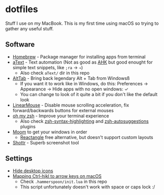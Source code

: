 # dotfiles

Stuff I use on my MacBook. This is my first time using macOS so trying to gather any useful stuff.

## Software

- [Homebrew](https://brew.sh/) - Package manager for installing apps from terminal
- [aText](https://www.trankynam.com/atext/) - Text automation (Not as good as [AHK](https://www.autohotkey.com/) but good enought for simple text snippets, like `;ra` → `→`)
    - Also check `aText/` dir in this repo
- [AltTab](https://www.autohotkey.com/) - Bring back legendary Alt + Tab from Windowsß
	- If you want it to work like in Windows, do this: Preferences → Appearance → Hide apps with no open windows: ✓
	- You can change to look of it quite a bit if you don't like the default look
- [LinearMouse](https://linearmouse.org/) - Disable mouse scrolling acceleration, fix forward/backwards buttons for external mouses
- [oh my zsh](https://ohmyz.sh/) - Improve your terminal experience
	- Also check [zsh-syntax-highlighting](https://github.com/zsh-users/zsh-syntax-highlighting) and [zsh-autosuggestions](https://github.com/zsh-users/zsh-autosuggestions) plugins
- [Moom](https://manytricks.com/moom/) to get your windows in order
	- [Reactangle](https://rectangleapp.com/) free alternative, but doesn't support custom layouts
- [Shottr](https://shottr.cc/) - Superb screenshot tool

## Settings

- [Hide desktop icons](https://www.howtogeek.com/730231/how-to-hide-all-desktop-icons-on-mac/)
- [Mapping Ctrl-hjkl to arrow keys on macOS](https://rarelyneeded.com/2019/11/20/mapping-ctrl-hjkl-to-arrow-keys-on-macos/)
	- Check `.hammerspoon/init.lua` in this repo
	- This script unfortunately doesn't work with space or caps lock :/